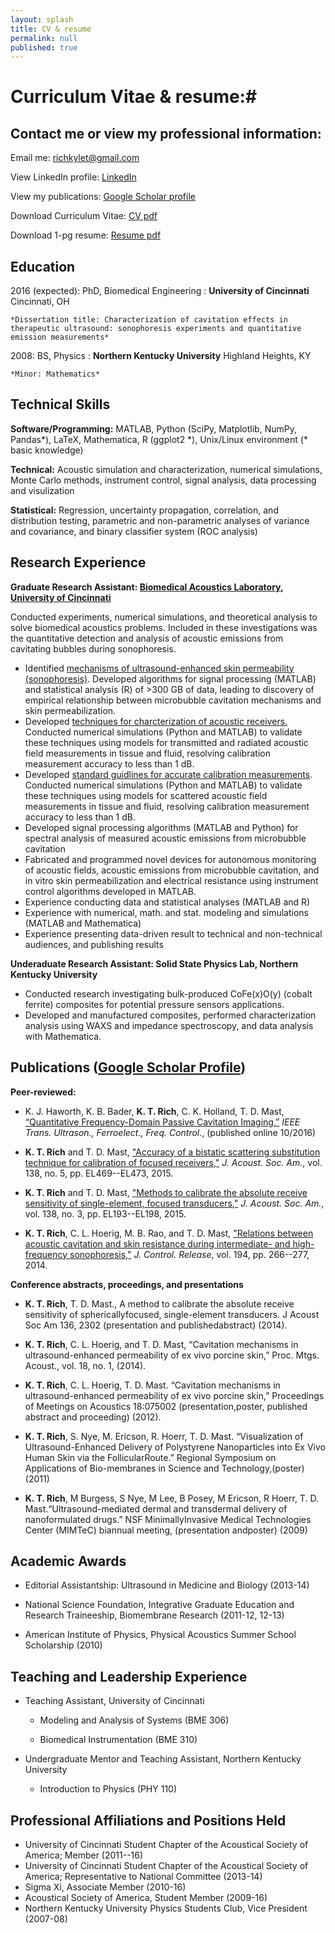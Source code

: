 ```yaml
---
layout: splash
title: CV & resume
permalink: null
published: true
---
```



# Curriculum Vitae & resume:#



Contact me or view my professional information:
---------
Email me: <richkylet@gmail.com>

View LinkedIn profile: [LinkedIn](https://www.linkedin.com/in/kyletrich)

View my publications:  [Google Scholar profile](https://scholar.google.com/citations?hl=en&user=yQ-Tm_oAAAAJ)

Download Curriculum Vitae: [CV pdf](/docs/KyleTRich_CV.pdf)

Download 1-pg resume: [Resume pdf](/docs/KTRich_resume2016.pdf)


Education 
---------

2016 (expected): PhD, Biomedical Engineering
:   **University of Cincinnati**  Cincinnati, OH

    *Dissertation title: Characterization of cavitation effects in therapeutic ultrasound: sonophoresis experiments and quantitative emission measurements*

2008: BS, Physics
:   **Northern Kentucky University**  Highland Heights, KY

    *Minor: Mathematics*


Technical Skills
--------------------

**Software/Programming:** MATLAB, Python (SciPy, Matplotlib, NumPy, Pandas\*), LaTeX, Mathematica, R (ggplot2 \*), Unix/Linux environment
(\* basic knowledge)

**Technical:** Acoustic simulation and characterization, numerical simulations, Monte Carlo methods, instrument control, signal analysis, data processing and visulization

**Statistical:** Regression, uncertainty propagation, correlation, and
distribution testing, parametric and non-parametric analyses of variance and covariance, and binary classifier system (ROC analysis)



Research Experience
----------

**Graduate Research Assistant: [Biomedical Acoustics Laboratory, University of Cincinnati](http://med.uc.edu/ultrasound)**

Conducted experiments, numerical simulations, and theoretical analysis to solve biomedical acoustics problems. Included in these investigations was the quantitative detection and analysis of acoustic emissions from cavitating bubbles during sonophoresis. 

* Identified [mechanisms of ultrasound-enhanced skin permeability (sonophoresis)](https://scholar.google.com/citations?view_op=view_citation&hl=en&user=yQ-Tm_oAAAAJ&citation_for_view=yQ-Tm_oAAAAJ:u-x6o8ySG0sC). Developed algorithms for signal processing (MATLAB) and statistical analysis (R) of >300 GB of data, leading to discovery of empirical relationship between microbubble cavitation mechanisms and skin permeabilization.
* Developed [techniques for charcterization of acoustic receivers.](https://scholar.google.com/citations?view_op=view_citation&hl=en&user=yQ-Tm_oAAAAJ&citation_for_view=yQ-Tm_oAAAAJ:u5HHmVD_uO8C)  Conducted numerical simulations (Python and MATLAB) to validate these techniques using models for transmitted and radiated acoustic field measurements in tissue and fluid, resolving calibration measurement accuracy to less than 1 dB.  
* Developed [standard guidlines for accurate calibration measurements](https://scholar.google.com/citations?view_op=view_citation&hl=en&user=yQ-Tm_oAAAAJ&citation_for_view=yQ-Tm_oAAAAJ:2osOgNQ5qMEC). Conducted numerical simulations (Python and MATLAB) to validate these techniques using models for scattered acoustic field measurements in tissue and fluid, resolving calibration measurement accuracy to less than 1 dB.
* Developed signal processing algorithms (MATLAB and Python) for spectral analysis of measured acoustic emissions from microbubble cavitation
* Fabricated and programmed novel devices for autonomous monitoring of acoustic fields, acoustic emissions from microbubble cavitation, and in vitro skin permeabilization and electrical resistance using instrument control algorithms developed in MATLAB.
* Experience conducting data and statistical analyses (MATLAB and R)
* Experience with numerical, math. and stat. modeling and simulations (MATLAB and Mathematica)
* Experience presenting data-driven result to technical and non-technical audiences, and publishing results


**Underaduate Research Assistant: Solid State Physics Lab, Northern Kentucky University**

* Conducted research investigating bulk-produced CoFe(x)O(y) (cobalt ferrite) composites for potential pressure sensors applications. 
* Developed and manufactured composites, performed characterization analysis using WAXS and impedance spectroscopy, and data analysis with Mathematica. 
 
 

Publications ([Google Scholar Profile](https://scholar.google.com/citations?hl=en&user=yQ-Tm_oAAAAJ))
----------------------------------------

**Peer-reviewed:**
* K. J. Haworth, K. B. Bader, **K. T. Rich**, C. K. Holland, T. D. Mast, [“Quantitative Frequency-Domain Passive Cavitation Imaging,”](https://scholar.google.com/citations?view_op=view_citation&hl=en&user=yQ-Tm_oAAAAJ&citation_for_view=yQ-Tm_oAAAAJ:UeHWp8X0CEIC) _IEEE Trans. Ultrason., Ferroelect., Freq. Control._, (published online 10/2016)

* **K. T. Rich** and T. D. Mast, ["Accuracy of a bistatic scattering substitution technique for calibration of focused receivers,"](https://scholar.google.com/citations?view_op=view_citation&hl=en&user=yQ-Tm_oAAAAJ&citation_for_view=yQ-Tm_oAAAAJ:u5HHmVD_uO8C) _J. Acoust. Soc. Am._, vol. 138, no. 5, pp. EL469--EL473, 2015.

* **K. T. Rich** and T. D. Mast, ["Methods to calibrate the absolute receive sensitivity of single-element, focused transducers,"](https://scholar.google.com/citations?view_op=view_citation&hl=en&user=yQ-Tm_oAAAAJ&citation_for_view=yQ-Tm_oAAAAJ:2osOgNQ5qMEC) _J. Acoust. Soc. Am._, vol. 138, no. 3, pp. EL193--EL198, 2015.

* **K. T. Rich**, C. L. Hoerig, M. B. Rao, and T. D. Mast, ["Relations between acoustic cavitation and skin resistance during intermediate- and high-frequency sonophoresis,"](https://scholar.google.com/citations?view_op=view_citation&hl=en&user=yQ-Tm_oAAAAJ&citation_for_view=yQ-Tm_oAAAAJ:u-x6o8ySG0sC) _J. Control. Release_, vol. 194, pp. 266--277, 2014.

**Conference abstracts, proceedings, and presentations**
	
* **K. T. Rich**, T. D. Mast., A method to calibrate the absolute receive sensitivity of sphericallyfocused, single-element transducers. J Acoust Soc Am 136, 2302 (presentation and publishedabstract) (2014).

* **K. T. Rich**, C. L. Hoerig, and T. D. Mast, “Cavitation mechanisms in ultrasound-enhanced permeability of ex vivo porcine skin,” Proc. Mtgs. Acoust., vol. 18, no. 1, (2014).

* **K. T. Rich**, C. L. Hoerig, T. D. Mast. “Cavitation mechanisms in ultrasound-enhanced permeability of ex vivo porcine skin,” Proceedings of Meetings on Acoustics 18:075002 (presentation,poster, published abstract and proceeding) (2012).

* **K. T. Rich**, S. Nye, M. Ericson, R. Hoerr, T. D. Mast. “Visualization of Ultrasound-Enhanced Delivery of Polystyrene Nanoparticles into Ex Vivo Human Skin via the FollicularRoute.” Regional Symposium on Applications of Bio-membranes in Science and Technology,(poster) (2011)

* **K. T. Rich**, M Burgess, S Nye, M Lee, B Posey, M Ericson, R Hoerr, T. D. Mast.“Ultrasound-mediated dermal and transdermal delivery of nanoformulated drugs.” NSF MinimallyInvasive Medical Technologies Center (MIMTeC) biannual meeting, (presentation andposter) (2009)


Academic Awards
----------------------------------------
* Editorial Assistantship: Ultrasound in Medicine and Biology (2013-14)

* National Science Foundation, Integrative Graduate Education and Research Traineeship, Biomembrane Research (2011-12, 12-13)

* American Institute of Physics, Physical Acoustics Summer School Scholarship (2010)



Teaching and Leadership Experience
----------------------------------------
* Teaching Assistant, University of Cincinnati

	* Modeling and Analysis of Systems (BME 306)

	* Biomedical Instrumentation (BME 310)
    
* Undergraduate Mentor and Teaching Assistant, Northern Kentucky University

	* Introduction to Physics (PHY 110)
    
    
    
Professional Affiliations and Positions Held
----------------------------------------
* University of Cincinnati Student Chapter of the Acoustical Society of America; Member (2011--16)
* University of Cincinnati Student Chapter of the Acoustical Society of America; Representative to National Committee (2013-14) 
* Sigma Xi, Associate Member (2010-16)       
* Acoustical Society of America, Student Member (2009-16)
* Northern Kentucky University Physics Students Club, Vice President (2007-08)

